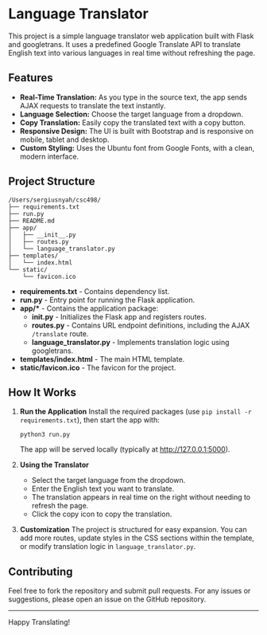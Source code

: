 # Language Translator

This project is a simple language translator web application built with Flask and googletrans. It uses a predefined Google Translate API to translate English text into various languages in real time without refreshing the page.

## Features

- **Real-Time Translation:** As you type in the source text, the app sends AJAX requests to translate the text instantly.
- **Language Selection:** Choose the target language from a dropdown.
- **Copy Translation:** Easily copy the translated text with a copy button.
- **Responsive Design:** The UI is built with Bootstrap and is responsive on mobile, tablet and desktop.
- **Custom Styling:** Uses the Ubuntu font from Google Fonts, with a clean, modern interface.

## Project Structure

```
/Users/sergiusnyah/csc498/
├── requirements.txt
├── run.py
├── README.md
├── app/
│   ├── __init__.py
│   ├── routes.py
│   └── language_translator.py
├── templates/
│   └── index.html
└── static/
    └── favicon.ico
```

- **requirements.txt** - Contains dependency list.
- **run.py** - Entry point for running the Flask application.
- **app/\*** - Contains the application package:
  - **__init__.py** - Initializes the Flask app and registers routes.
  - **routes.py** - Contains URL endpoint definitions, including the AJAX `/translate` route.
  - **language_translator.py** - Implements translation logic using googletrans.
- **templates/index.html** - The main HTML template.
- **static/favicon.ico** - The favicon for the project.

## How It Works

1. **Run the Application**
   Install the required packages (use `pip install -r requirements.txt`), then start the app with:
   ```
   python3 run.py
   ```
   The app will be served locally (typically at http://127.0.0.1:5000).

2. **Using the Translator**
   - Select the target language from the dropdown.
   - Enter the English text you want to translate.
   - The translation appears in real time on the right without needing to refresh the page.
   - Click the copy icon to copy the translation.

3. **Customization**
   The project is structured for easy expansion. You can add more routes, update styles in the CSS sections within the template, or modify translation logic in `language_translator.py`.

## Contributing

Feel free to fork the repository and submit pull requests. For any issues or suggestions, please open an issue on the GitHub repository.

---

Happy Translating!